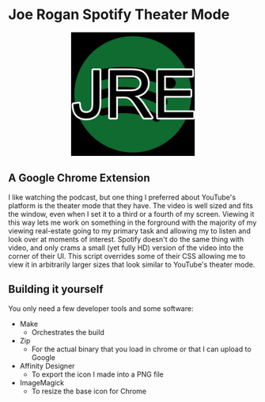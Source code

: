 # Joe Rogan Spotify Theater Mode

<div align='center'>
<img src="icon.png" alt='jre spotify icon' width='250px'/>
</div>

## A Google Chrome Extension

I like watching the podcast, but one thing I preferred about YouTube's platform is the
theater mode that they have. The video is well sized and fits the window, even when I
set it to a third or a fourth of my screen. Viewing it this way lets me work on something
in the forground with the majority of my viewing real-estate going to my primary task
and allowing my to listen and look over at moments of interest. Spotify doesn't do the
same thing with video, and only crams a small (yet fully HD) version of the video into
the corner of their UI. This script overrides some of their CSS allowing me to view it
in arbitrarily larger sizes that look similar to YouTube's theater mode.

## Building it yourself

You only need a few developer tools and some software:
- Make
  - Orchestrates the build
- Zip
  - For the actual binary that you load in chrome or that I can upload to Google
- Affinity Designer
  - To export the icon I made into a PNG file
- ImageMagick
  - To resize the base icon for Chrome
